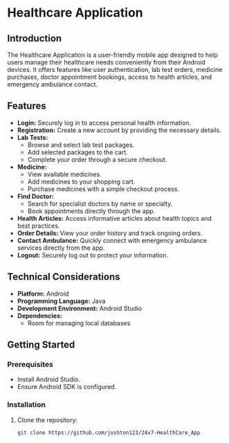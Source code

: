 # Healthcare Application

## Introduction

The Healthcare Application is a user-friendly mobile app designed to help users manage their healthcare needs conveniently from their Android devices. It offers features like user authentication, lab test orders, medicine purchases, doctor appointment bookings, access to health articles, and emergency ambulance contact.

## Features

- **Login:** Securely log in to access personal health information.
- **Registration:** Create a new account by providing the necessary details.
- **Lab Tests:**
  - Browse and select lab test packages.
  - Add selected packages to the cart.
  - Complete your order through a secure checkout.
- **Medicine:**
  - View available medicines.
  - Add medicines to your shopping cart.
  - Purchase medicines with a simple checkout process.
- **Find Doctor:**
  - Search for specialist doctors by name or specialty.
  - Book appointments directly through the app.
- **Health Articles:** Access informative articles about health topics and best practices.
- **Order Details:** View your order history and track ongoing orders.
- **Contact Ambulance:** Quickly connect with emergency ambulance services directly from the app.
- **Logout:** Securely log out to protect your information.

## Technical Considerations

- **Platform:** Android
- **Programming Language:** Java
- **Development Environment:** Android Studio
- **Dependencies:**
  - Room for managing local databases

## Getting Started

### Prerequisites

- Install Android Studio.
- Ensure Android SDK is configured.

### Installation

1. Clone the repository:

   ```bash
   git clone https://github.com/joshton123/24x7-HealthCare_App
